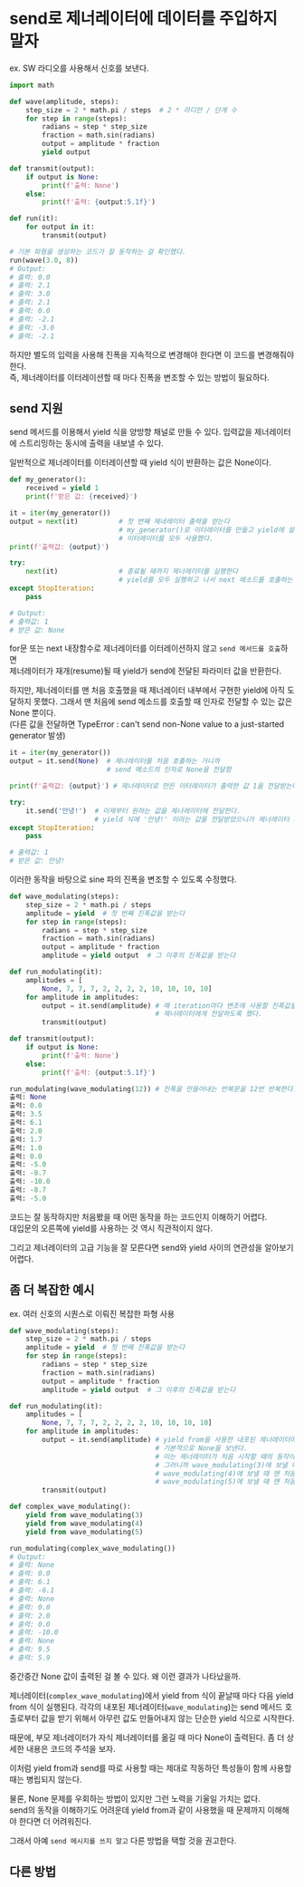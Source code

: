 # send로 제너레이터에 데이터를 주입하지 말자 

ex. SW 라디오를 사용해서 신호를 보낸다.
``` python
import math

def wave(amplitude, steps):
    step_size = 2 * math.pi / steps  # 2 * 라디안 / 단계 수
    for step in range(steps):
        radians = step * step_size
        fraction = math.sin(radians)
        output = amplitude * fraction
        yield output

def transmit(output):
    if output is None:
        print(f'출력: None')
    else:
        print(f'출력: {output:5.1f}')

def run(it):
    for output in it:
        transmit(output)

# 기본 파형을 생성하는 코드가 잘 동작하는 걸 확인했다.
run(wave(3.0, 8))
# Output:
# 출력: 0.0
# 출력: 2.1
# 출력: 3.0
# 출력: 2.1
# 출력: 0.0
# 출력: -2.1
# 출력: -3.0
# 출력: -2.1
```

하지만 별도의 입력을 사용해 진폭을 지속적으로 변경해야 한다면 이 코드를 변경해줘야 한다.  
즉, 제너레이터를 이터레이션할 때 마다 진폭을 변조할 수 있는 방법이 필요하다. 

## send 지원 

send 메서드를 이용해서 yield 식을 양방향 채널로 만들 수 있다. 
입력값을 제너레이터에 스트리밍하는 동시에 출력을 내보낼 수 있다. 

일반적으로 제너레이터를 이터레이션할 때 yield 식이 반환하는 값은 None이다. 

``` python
def my_generator():
    received = yield 1
    print(f'받은 값: {received}')

it = iter(my_generator())
output = next(it)          # 첫 번째 제네레이터 출력을 얻는다
                           # my_generator()로 이터레이터를 만들고 yield에 설정된 대로 1을 출력하고
                           # 이터레이터를 모두 사용했다.  
print(f'출력값: {output}')

try:
    next(it)               # 종료될 때까지 제너레이터를 실행한다
                           # yield를 모두 실행하고 나서 next 메소드를 호출하는 거니까 아무 일도 발생하지 않는다.
except StopIteration:
    pass

# Output:
# 출력값: 1
# 받은 값: None
```

for문 또는 next 내장함수로 제너레이터를 이터레이션하지 않고 `send 메서드를 호출`하면  
제너레이터가 재개(resume)될 때 yield가 send에 전달된 파라미터 값을 반환한다. 

하지만, 제너레이터를 맨 처음 호출했을 때 제너레이터 내부에서 구현한 yield에 아직 도달하지 못했다. 
그래서 맨 처음에 send 메소드를 호출할 때 인자로 전달할 수 있는 값은 None 뿐이다.  
(다른 값을 전달하면 TypeError : can't send non-None value to a just-started generator 발생) 

``` python
it = iter(my_generator())
output = it.send(None)  # 제너레이터를 처음 호출하는 거니까
                        # send 메소드의 인자로 None을 전달함 

print(f'출력값: {output}') # 제너레이터로 만든 이터레이터가 출력한 값 1을 전달받는다. 

try:
    it.send('안녕!')  # 이제부터 원하는 값을 제너레이터에 전달한다.
                     # yield 식에 '안녕!' 이라는 값을 전달받았으니가 제너레이터 내부에서 그 값을 출력한다. 
except StopIteration:
    pass

# 출력값: 1
# 받은 값: 안녕! 
```

이러한 동작을 바탕으로 sine 파의 진폭을 변조할 수 있도록 수정했다.  

``` python
def wave_modulating(steps):
    step_size = 2 * math.pi / steps
    amplitude = yield  # 첫 번째 진폭값을 받는다
    for step in range(steps):
        radians = step * step_size
        fraction = math.sin(radians)
        output = amplitude * fraction
        amplitude = yield output  # 그 이후의 진폭값을 받는다

def run_modulating(it):
    amplitudes = [
        None, 7, 7, 7, 2, 2, 2, 2, 10, 10, 10, 10]
    for amplitude in amplitudes:
        output = it.send(amplitude) # 매 iteration마다 변조에 사용할 진폭값을
                                    # 제너레이터에게 전달하도록 했다. 
        transmit(output)

def transmit(output):
    if output is None:
        print(f'출력: None')
    else:
        print(f'출력: {output:5.1f}')

run_modulating(wave_modulating(12)) # 진폭을 만들어내는 반복문을 12번 반복한다. 
출력: None
출력: 0.0
출력: 3.5
출력: 6.1
출력: 2.0
출력: 1.7
출력: 1.0
출력: 0.0
출력: -5.0
출력: -8.7
출력: -10.0
출력: -8.7
출력: -5.0
```

코드는 잘 동작하지만 처음봤을 때 어떤 동작을 하는 코드인지 이해하기 어렵다.  
대입문의 오른쪽에 yield를 사용하는 것 역시 직관적이지 않다. 

그리고 제너레이터의 고급 기능을 잘 모른다면 send와 yield 사이의 연관성을 알아보기 어렵다. 

## 좀 더 복잡한 예시 

ex. 여러 신호의 시퀀스로 이뤄진 복잡한 파형 사용 
``` python
def wave_modulating(steps):
    step_size = 2 * math.pi / steps
    amplitude = yield  # 첫 번째 진폭값을 받는다
    for step in range(steps):
        radians = step * step_size
        fraction = math.sin(radians)
        output = amplitude * fraction
        amplitude = yield output  # 그 이후의 진폭값을 받는다

def run_modulating(it):
    amplitudes = [
        None, 7, 7, 7, 2, 2, 2, 2, 10, 10, 10, 10]
    for amplitude in amplitudes:
        output = it.send(amplitude) # yield from을 사용한 내포된 제너레이터에서 send를 호출할 때
                                    # 기본적으로 None을 보낸다.
                                    # 이는 제너레이터가 처음 시작할 때의 동작이다.
                                    # 그러니까 wave_modulating(3)에 보낼 때 맨 처음에 None
                                    # wave_modulating(4)에 보낼 때 맨 처음에 None
                                    # wave_modulating(5)에 보낼 때 맨 처음에 None
        transmit(output)

def complex_wave_modulating():
    yield from wave_modulating(3)
    yield from wave_modulating(4)
    yield from wave_modulating(5)

run_modulating(complex_wave_modulating())
# Output:
# 출력: None
# 출력: 0.0
# 출력: 6.1
# 출력: -6.1
# 출력: None
# 출력: 0.0
# 출력: 2.0
# 출력: 0.0
# 출력: -10.0
# 출력: None
# 출력: 9.5
# 출력: 5.9
```

중간중간 None 값이 출력된 걸 볼 수 있다. 왜 이런 결과가 나타났을까. 

제너레이터(`complex_wave_modulating`)에서 yield from 식이 끝날때 마다 다음 yield from 식이 실행된다. 
각각의 내포된 제너레이터(`wave_modulating`)는 send 메서드 호출로부터 값을 받기 위해서 
아무런 값도 만들어내지 않는 단순한 yield 식으로 시작한다. 

때문에, 부모 제너레이터가 자식 제너레이터를 옮길 때 마다 None이 출력된다. 좀 더 상세한 내용은 코드의 주석을 보자. 

이처럼 yield from과 send를 따로 사용할 때는 제대로 작동하던 특성들이 함께 사용할 때는 병립되지 않는다. 

물론, None 문제를 우회하는 방법이 있지만 그런 노력을 기울일 가치는 없다.  
send의 동작을 이해하기도 어려운데 yield from과 같이 사용했을 때 문제까지 이해해야 한다면 더 어려워진다. 

그래서 아예 `send 메시지를 쓰지 말고` 다른 방법을 택할 것을 권고한다. 

## 다른 방법 




















